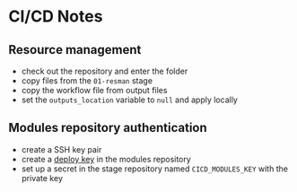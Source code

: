 # CI/CD Notes

## Resource management

- check out the repository and enter the folder
- copy files from the `01-resman` stage
- copy the workflow file from output files
- set the `outputs_location` variable to `null` and apply locally

## Modules repository authentication

- create a SSH key pair
- create a [deploy key](https://docs.github.com/en/developers/overview/managing-deploy-keys#deploy-keys) in the modules repository
- set up a secret in the stage repository named `CICD_MODULES_KEY` with the private key
